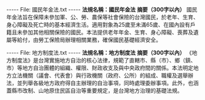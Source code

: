 ----- File: 國民年金法.txt -----
**法規名稱：國民年金法**
**摘要（300字以內）**
國民年金法旨在保障未參加軍、公、勞、農保等社會保險的台灣國民，於老年、生育、身心障礙及死亡時的基本經濟生活。適用對象為25歲至未滿65歲、在國內設有戶籍且未參加其他相關保險的國民。本法提供老年年金、生育、身心障礙、喪葬及遺屬等給付，由勞工保險局辦理相關業務，確保國民基礎經濟安全。


----- File: 地方制度法.txt -----
**法規名稱：地方制度法**
**摘要（300字以內）**
《地方制度法》是台灣實施地方自治的核心法律，規範了直轄市、縣（市）、鄉（鎮、市）等地方自治團體的組織、權限、財政收支及與中央政府間的關係。本法明定地方立法機關（議會、代表會）與行政機關（政府、公所）的組成、職權及選舉辦法，並列舉各級地方政府得自主辦理的自治事項，同時處理委辦事項。此外，也涵蓋縣市改制、山地原住民區自治等重要規定，是台灣地方治理的基礎法規。
